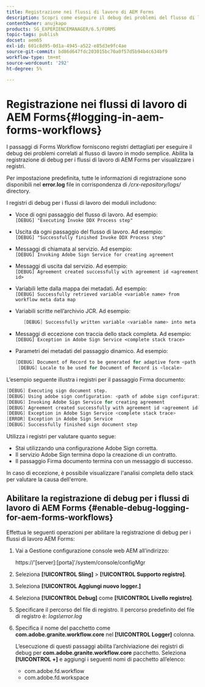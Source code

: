 ```yaml
---
title: Registrazione nei flussi di lavoro di AEM Forms
description: Scopri come eseguire il debug dei problemi del flusso di lavoro di AEM Forms e abilitare la registrazione di debug per i flussi di lavoro di AEM Forms per visualizzare i registri.
contentOwner: anujkapo
products: SG_EXPERIENCEMANAGER/6.5/FORMS
topic-tags: publish
docset: aem65
exl-id: 601c8d95-0d1a-4945-a522-e85d3e9fc4ae
source-git-commit: bd86d647fdc203015bc70a0f57d5b94b4c634bf9
workflow-type: tm+mt
source-wordcount: '292'
ht-degree: 5%

---
```


# Registrazione nei flussi di lavoro di AEM Forms{#logging-in-aem-forms-workflows}

I passaggi di Forms Workflow forniscono registri dettagliati per eseguire il debug dei problemi correlati al flusso di lavoro in modo semplice. Abilita la registrazione di debug per i flussi di lavoro di AEM Forms per visualizzare i registri.

Per impostazione predefinita, tutte le informazioni di registrazione sono disponibili nel **error.log** file in corrispondenza di */crx-repository/logs/* directory.

I registri di debug per i flussi di lavoro dei moduli includono:

* Voce di ogni passaggio del flusso di lavoro. Ad esempio:\
  `[DEBUG] "Executing Invoke DDX Process step"`

* Uscita da ogni passaggio del flusso di lavoro. Ad esempio:\
  `[DEBUG] "Successfully finished Invoke DDX Process step"`

* Messaggi di chiamata al servizio. Ad esempio:\
  `[DEBUG] Invoking Adobe Sign Service for creating agreement`

* Messaggi di uscita dal servizio. Ad esempio:\
  `[DEBUG] Agreement created successfully with agreement id <agreement id>`

* Variabili lette dalla mappa dei metadati. Ad esempio:\
  `[DEBUG] Successfully retrieved variable <variable name> from workflow meta data map`

* Variabili scritte nell’archivio JCR. Ad esempio:

  ```verilog
     [DEBUG] Successfully written variable <variable name> into meta data node at <JCR path where meta data is being written>
  ```

* Messaggi di eccezione con traccia dello stack completa. Ad esempio:\
  `[DEBUG] Exception in Adobe Sign Service <complete stack trace>`

* Parametri dei metadati del passaggio dinamico. Ad esempio:

  ```verilog
  [DEBUG] Document of Record to be generated for adaptive form <path of adaptive form>
   [DEBUG] Locale to be used for Document of Record is <locale>
  ```

L’esempio seguente illustra i registri per il passaggio Firma documento:

```verilog
[DEBUG] Executing sign document step.
[DEBUG] Using adobe sign configuration: <path of adobe sign configuration>
[DEBUG] Invoking Adobe Sign Service for creating agreement
[DEBUG] Agreement created successfully with agreement id <agreement id>
[DEBUG] Exception in Adobe Sign Service <complete stack trace>
[ERROR] Exception in Adobe Sign Service
[DEBUG] Successfully finished sign document step
```

Utilizza i registri per valutare quanto segue:

* Stai utilizzando una configurazione Adobe Sign corretta.
* Il servizio Adobe Sign termina dopo la creazione di un contratto.
* Il passaggio Firma documento termina con un messaggio di successo.

In caso di eccezione, è possibile visualizzare l&#39;analisi completa dello stack per valutare la causa dell&#39;errore.

## Abilitare la registrazione di debug per i flussi di lavoro di AEM Forms {#enable-debug-logging-for-aem-forms-workflows}

Effettua le seguenti operazioni per abilitare la registrazione di debug per i flussi di lavoro AEM Forms:

1. Vai a Gestione configurazione console web AEM all’indirizzo:

   https://&#39;[server]:[porta]&#39;/system/console/configMgr

1. Seleziona **[!UICONTROL Sling]** > **[!UICONTROL Supporto registro]**.
1. Seleziona **[!UICONTROL Aggiungi nuovo logger.]**
1. Seleziona **[!UICONTROL Debug]** come **[!UICONTROL Livello registro]**.
1. Specificare il percorso del file di registro. Il percorso predefinito del file di registro è: *logs\error.log*
1. Specifica il nome del pacchetto come **com.adobe.granite.workflow.core** nel **[!UICONTROL Logger]** colonna.

   L’esecuzione di questi passaggi abilita l’archiviazione dei registri di debug per **com.adobe.granite.workflow.core** pacchetto. Seleziona **[!UICONTROL +]** e aggiungi i seguenti nomi di pacchetto all’elenco:

   * com.adobe.fd.workflow
   * com.adobe.fd.workspace
